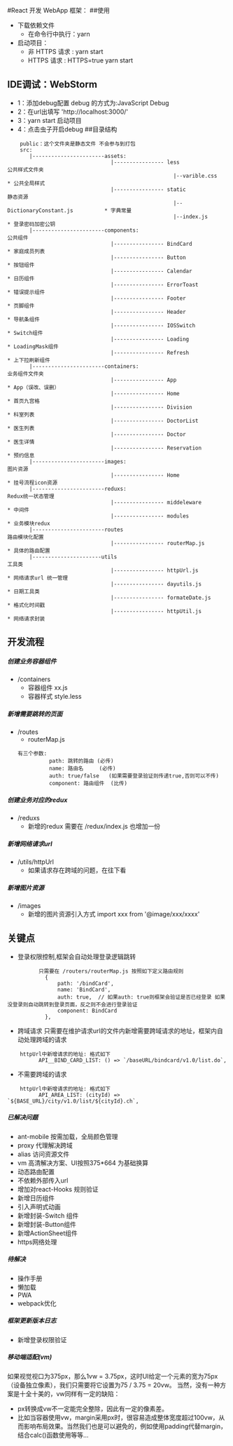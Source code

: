 #React 开发 WebApp 框架：
##使用
* 下载依赖文件 
    * 在命令行中执行：yarn
* 启动项目：
  * 非 HTTPS 请求 : yarn start
  * HTTPS 请求 : HTTPS=true yarn start
## IDE调试：WebStorm
* 1：添加debug配置 debug 的方式为:JavaScript Debug  
* 2：在url出填写 'http://localhost:3000/'
* 3：yarn start 启动项目
* 4：点击虫子开启debug
##目录结构
````$xslt
    public：这个文件夹是静态文件 不会参与到打包
    src:
       |-----------------------assets:                    
                                 |---------------- less                             公共样式文件夹
                                                     |--varible.css                    * 公共全局样式         
                                 |---------------- static                           静态资源
                                                     |--DictionaryConstant.js          * 字典常量
                                                     |--index.js                       * 登录密码加密公钥                                          
       |-----------------------components:                                          公共组件
                                 |---------------- BindCard                            * 家庭成员列表
                                 |---------------- Button                              * 按钮组件
                                 |---------------- Calendar                            * 日历组件
                                 |---------------- ErrorToast                          * 错误提示组件
                                 |---------------- Footer                              * 页脚组件
                                 |---------------- Header                              * 导航条组件
                                 |---------------- IOSSwitch                           * Switch组件
                                 |---------------- Loading                             * LoadingMask组件
                                 |---------------- Refresh                             * 上下拉刷新组件
       |-----------------------containers:                                          业务组件文件夹
                                 |---------------- App                                 * App（误改、误删）
                                 |---------------- Home                                * 首页九宫格
                                 |---------------- Division                            * 科室列表
                                 |---------------- DoctorList                          * 医生列表
                                 |---------------- Doctor                              * 医生详情
                                 |---------------- Reservation                         * 预约信息
       |-----------------------images:                                              图片资源
                                 |---------------- Home                                 * 挂号流程icon资源   
       |-----------------------reduxs:                                              Redux统一状态管理
                                 |---------------- middeleware                          * 中间件 
                                 |---------------- modules                              * 业务模块redux
       |-----------------------routes                                               路由模块化配置
                                 |---------------- routerMap.js                         * 具体的路由配置
       |----------------------utils                                                 工具类    
                                 |---------------- httpUrl.js                           * 网络请求url 统一管理
                                 |---------------- dayutils.js                          * 日期工具类
                                 |---------------- formateDate.js                       * 格式化时间戳  
                                 |---------------- httpUtil.js                          * 网络请求封装
````
## 开发流程
#####  创建业务容器组件
* /containers 
    * 容器组件 xx.js 
    * 容器样式 style.less
#####  新增需要跳转的页面
* /routes 
    * routerMap.js 
    ```angular2
    有三个参数:
              path: 跳转的路由 (必传)
              name: 路由名     (必传)
              auth: true/false   (如果需要登录验证则传递true,否则可以不传)  
              component: 路由组件  (比传)
    ```    
#####  创建业务对应的redux    
* /reduxs 
    * 新增的redux 需要在 /redux/index.js 也增加一份
#####   新增网络请求url
* /utils/httpUrl
    * 如果请求存在跨域的问题，在往下看
#####   新增图片资源   
* /images 
    * 新增的图片资源引入方式
                    import xxx from '@image/xxx/xxxx'

## 关键点
* 登录权限控制,框架会自动处理登录逻辑跳转
```angularjs
          只需要在 /routers/routerMap.js 按照如下定义路由规则
            {
                path: '/bindCard',
                name: 'BindCard',
                auth: true,  // 如果auth: true则框架会验证是否已经登录 如果没登录则自动跳转到登录页面，反之则不会进行登录验证
                component: BindCard
            },
```  
* 跨域请求 只需要在维护请求url的文件内新增需要跨域请求的地址，框架内自动处理跨域的请求
```angular2html
    httpUrl中新增请求的地址: 格式如下
          API__BIND_CARD_LIST: () => `/baseURL/bindcard/v1.0/list.do`,            

```
* 不需要跨域的请求 
```angular2html
    httpUrl中新增请求的地址: 格式如下
          API_AREA_LIST: (cityId) => `${BASE_URL}/city/v1.0/list/${cityId}.ch`,         
```

##### 已解决问题
* ant-mobile 按需加载，全局颜色管理
* proxy 代理解决跨域
* alias 访问资源文件
* vm 高清解决方案、UI按照375*664 为基础换算
* 动态路由配置
* 不依赖外部传入url
* 增加对react-Hooks 规则验证
* 新增日历组件
* 引入声明式动画
* 新增封装-Switch 组件
* 新增封装-Button组件
* 新增ActionSheet组件
* https网络处理
##### 待解决
* 操作手册    
* 懒加载
* PWA
* webpack优化


##### 框架更新版本日志
* 新增登录权限验证 

    

##### 移动端适配(vm) 
如果视觉视口为375px，那么1vw = 3.75px，这时UI给定一个元素的宽为75px（设备独立像素），我们只需要将它设置为75 / 3.75 = 20vw。
当然，没有一种方案是十全十美的，vw同样有一定的缺陷：
* px转换成vw不一定能完全整除，因此有一定的像素差。
* 比如当容器使用vw，margin采用px时，很容易造成整体宽度超过100vw，从而影响布局效果。当然我们也是可以避免的，例如使用padding代替margin，结合calc()函数使用等等...
